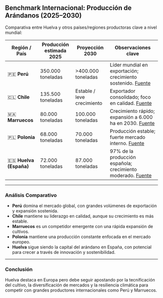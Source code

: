## Benchmark Internacional: Producción de Arándanos (2025–2030)

Comparativa entre Huelva y otros países/regiones productoras clave a nivel mundial:

| Región / País        | Producción estimada 2025 | Proyección 2030        | Observaciones clave                                                                 |
|----------------------|--------------------------|-------------------------|--------------------------------------------------------------------------------------|
| 🇵🇪 **Perú**          | 350.000 toneladas         | >400.000 toneladas       | Líder mundial en exportación; crecimiento sostenido. [Fuente](https://producepay.com/es/resources/arandano-peruano-liderazgo-oportunidades-retos-2025/) |
| 🇨🇱 **Chile**         | 135.500 toneladas         | Estable / leve crecimiento | Exportador consolidado; foco en calidad. [Fuente](https://www.internationalblueberry.org/2024/09/30/chile-entrega-proyeccion-de-la-temporada-de-arandanos-2024-2025/) |
| 🇲🇦 **Marruecos**     | 80.000 toneladas          | 100.000 toneladas        | Crecimiento rápido; expansión a 6.000 ha en 2030. [Fuente](https://blueberriesconsulting.com/marruecos-el-objetivo-es-superar-las-100-mil-toneladas-en-exportaciones-de-arandano/) |
| 🇵🇱 **Polonia**       | 68.000 toneladas          | 70.000 toneladas         | Producción estable; fuerte mercado interno. [Fuente](https://chilealimentos.com/polonia-arandanos-produccion-al-ano-2030-podria-alcanzar-las-70-mil-toneladas/) |
| 🇪🇸 **Huelva (España)** | 72.000 toneladas         | 87.000 toneladas         | 97% de la producción española; crecimiento moderado. [Fuente](https://www.huelvainformacion.es/provincia/produccion-espanola-arandano-concentra-Huelva_0_1737128093.html) |

---

### Análisis Comparativo

- **Perú** domina el mercado global, con grandes volúmenes de exportación y expansión sostenida.
- **Chile** mantiene su liderazgo en calidad, aunque su crecimiento es más estable.
- **Marruecos** es un competidor emergente con una rápida expansión de cultivos.
- **Polonia** mantiene una producción constante enfocada en el mercado europeo.
- **Huelva** sigue siendo la capital del arándano en España, con potencial para crecer a través de innovación y sostenibilidad.

---

### Conclusión

Huelva destaca en Europa pero debe seguir apostando por la tecnificación del cultivo, la diversificación de mercados y la resiliencia climática para competir con grandes productores internacionales como Perú y Marruecos.
